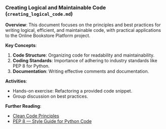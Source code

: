 ### Creating Logical and Maintainable Code (`creating_logical_code.md`)

**Overview**:
This document focuses on the principles and best practices for writing logical, efficient, and maintainable code, with practical applications to the Online Bookstore Platform project.

**Key Concepts**:
1. **Code Structure**: Organizing code for readability and maintainability.
2. **Coding Standards**: Importance of adhering to industry standards like PEP 8 for Python.
3. **Documentation**: Writing effective comments and documentation.

**Activities**:
- Hands-on exercise: Refactoring a provided code snippet.
- Group discussion on best practices.

**Further Reading**:
- [Clean Code Principles](https://medium.com/coding-skills/clean-code-101-meaningful-names-and-functions-bf450456d90c)
- [PEP 8 — Style Guide for Python Code](https://www.python.org/dev/peps/pep-0008/)